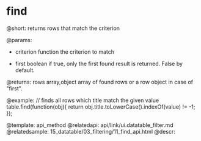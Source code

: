 find
=============

@short: returns rows that match the criterion
	

@params:
- criterion	function	the criterion to match
* first		boolean		if true, only the first found result is returned. False by default.

@returns:
rows	array,object		array of found rows or a row object in case of "first".



@example:
// finds all rows which title match the given value
table.find(function(obj){
	return obj.title.toLowerCase().indexOf(value) != -1;
});


@template:	api_method
@relatedapi:
	api/link/ui.datatable_filter.md
@relatedsample:
	15_datatable/03_filtering/11_find_api.html
@descr:

